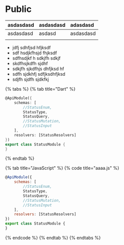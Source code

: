 # Public

| asdasdasd | asdasdasd | adasdasd |
| :--- | :--- | :--- |
| asdasdasd | asdasd | asdasdasd   |
|  |  |  |

* jdfj sdhfjsd hfjksdf
* sdf hsdjkfhsjd fhjksdf
* sdfhsdjkf h sdkjfh sdkjf
* skdfhsjkdfh sjdhf 
* sdkjfh sjkdfhjs dhfjksd hf
* sdfh sjdkhfj sdfjksdhfjksd
* sdjfh sjdfh sjdkfkj

{% tabs %}
{% tab title="Dart" %}
```dart
@ApiModule({
    schemas: [
        //StatusEnum,
        StatusType,
        StatusQuery,
        //StatusMutation,
        //StatusInput
    ],
    resolvers: [StatusResolvers]
})
export class StatusModule {
}
```
{% endtab %}

{% tab title="JavaScript" %}
{% code title="aaaa.js" %}
```javascript
@ApiModule({
    schemas: [
        //StatusEnum,
        StatusType,
        StatusQuery,
        //StatusMutation,
        //StatusInput
    ],
    resolvers: [StatusResolvers]
})
export class StatusModule {
}
```
{% endcode %}
{% endtab %}
{% endtabs %}



